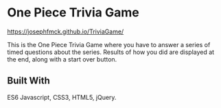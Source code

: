 # One Piece Trivia Game

https://josephfmck.github.io/TriviaGame/



This is the One Piece Trivia Game where you have to answer a series of timed questions about the series. Results of how you did are displayed at the end, along with a start over button.

## Built With
ES6 Javascript, CSS3, HTML5, jQuery.
